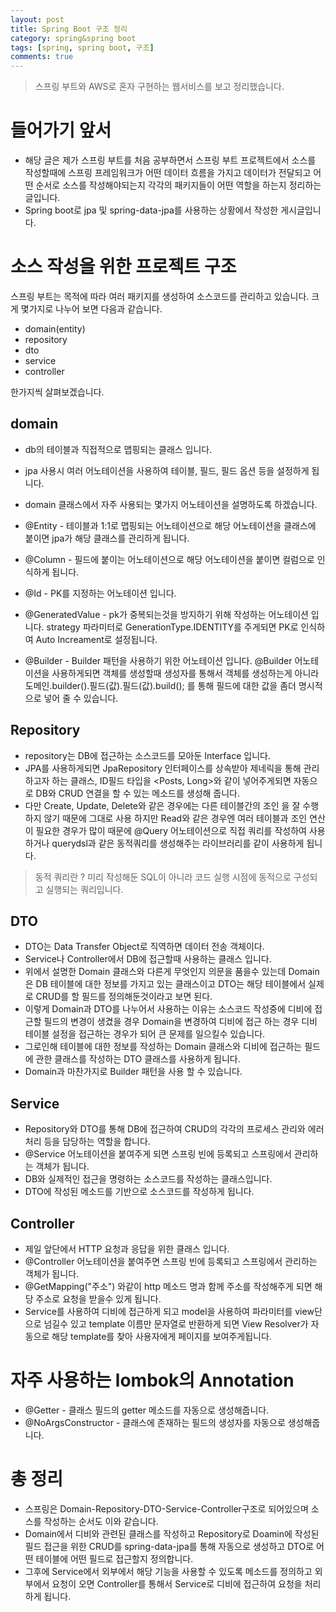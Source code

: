 ```yaml
---
layout: post
title: Spring Boot 구조 정리
category: spring&spring boot
tags: [spring, spring boot, 구조]
comments: true
---
```

<!----------------- 탬플릿
>안내말
## forEach
### 설명
[MDN]()
### 문법
```javascript

```
### 예시
```javascript

```

<center>
 <figure>
 <img src="/assets/post-img/git/git_diff.png" alt="views">
 <figcaption>cat을 통해서 git diff 결과를 표시</figcaption>
 </figure>
 </center>
------------------->
> 스프링 부트와 AWS로 혼자 구현하는 웹서비스를 보고 정리했습니다.

# 들어가기 앞서
- 해당 글은 제가 스프링 부트를 처음 공부하면서 스프링 부트 프로젝트에서 소스를 작성할때에
스프링 프레임워크가 어떤 데이터 흐름을 가지고 데이터가 전달되고 어떤 순서로 소스를 작성해야되는지
각각의 패키지들이 어떤 역할을 하는지 정리하는 글입니다.
- Spring boot로 jpa 및 spring-data-jpa를 사용하는 상황에서 작성한 게시글입니다.

# 소스 작성을 위한 프로젝트 구조

스프링 부트는 목적에 따라 여러 패키지를 생성하여 소스코드를 관리하고 있습니다.
크게 몇가지로 나누어 보면 다음과 같습니다.

- domain(entity)
- repository
- dto
- service
- controller

한가지씩 살펴보겠습니다.

## domain
- db의 테이블과 직접적으로 맵핑되는 클래스 입니다.
- jpa 사용시 여러 어노테이션을 사용하여 테이블, 필드, 필드 옵션 등을 설정하게 됩니다.

- domain 클래스에서 자주 사용되는 몇가지 어노테이션을 설명하도록 하겠습니다.
- @Entity - 테이블과 1:1로 맵핑되는 어노테이션으로 해당 어노테이션을 클래스에 붙이면 jpa가 해당 클래스를 관리하게 됩니다.  
- @Column - 필드에 붙이는 어노테이션으로 해당 어노테이션을 붙이면 컬럼으로 인식하게 됩니다.
- @Id - PK를 지정하는 어노테이션 입니다.  
- @GeneratedValue - pk가 중복되는것을 방지하기 위해 작성하는 어노테이션 입니다. strategy 파라미터로 GenerationType.IDENTITY를 주게되면 PK로 인식하여 Auto Increament로 설정됩니다.  
- @Builder - Builder 패턴을 사용하기 위한 어노테이션 입니다. @Builder 어노테이션을 사용하게되면 객체를 생성할때 생성자를 통해서 객체를 생성하는게 아니라 도메인.builder().필드(값).필드(값).build(); 를 통해 필드에 대한 값을 좀더 명시적으로 넣어 줄 수 있습니다.

## Repository
- repository는 DB에 접근하는 소스코드를 모아둔 Interface 입니다.
- JPA를 사용하게되면 JpaRepository 인터페이스를 상속받아 제네릭을 통해 관리하고자 하는 클래스, ID필드 타입을 <Posts, Long>와 같이 넣어주게되면 자동으로 DB와 CRUD 연결을 할 수 있는 메소드를 생성해 줍니다.
- 다만 Create, Update, Delete와 같은 경우에는 다른 테이블간의 조인 을 잘 수행하지 않기 때문에 그대로 사용 하지만 Read와 같은 경우엔 여러 테이블과 조인 연산이 필요한 경우가 많이 때문에 @Query 어노테이션으로 직접 쿼리를 작성하여 사용하거나 querydsl과 같은 동적쿼리를 생성해주는 라이브러리를 같이 사용하게 됩니다.

> 동적 쿼리란 ? 미리 작성해둔 SQL이 아니라 코드 실행 시점에 동적으로 구성되고 실행되는 쿼리입니다.

## DTO
- DTO는 Data Transfer Object로 직역하면 데이터 전송 객체이다.
- Service나 Controller에서 DB에 접근할때 사용하는 클래스 입니다.
- 위에서 설명한 Domain 클래스와 다른게 무엇인지 의문을 품을수 있는데 Domain은 DB 테이블에 대한 정보를 가지고 있는 클래스이고 DTO는 해당 테이블에서 실제로 CRUD를 할 필드를 정의해둔것이라고 보면 된다.
- 이렇게 Domain과 DTO를 나누어서 사용하는 이유는 소스코드 작성중에 디비에 접근할 필드의 변경이 생겼을 경우 Domain을 변경하여 디비에 접근 하는 경우 디비 테이블 설정을 접근하는 경우가 되어 큰 문제를 일으킬수 있습니다.
- 그로인해 테이블에 대한 정보를 작성하는 Domain 클래스와 디비에 접근하는 필드에 관한 클래스를 작성하는 DTO 클래스를 사용하게 됩니다.
- Domain과 마찬가지로 Builder 패턴을 사용 할 수 있습니다.

## Service
- Repository와 DTO를 통해 DB에 접근하여 CRUD의 각각의 프로세스 관리와 에러처리 등을 담당하는 역할을 합니다.
- @Service 어노테이션을 붙여주게 되면 스프링 빈에 등록되고 스프링에서 관리하는 객체가 됩니다.
- DB와 실제적인 접근을 명령하는 소스코드를 작성하는 클래스입니다.
- DTO에 작성된 메소드를 기반으로 소스코드를 작성하게 됩니다.


## Controller
- 제일 앞단에서 HTTP 요청과 응답을 위한 클래스 입니다.
- @Controller 어노테이션을 붙여주면 스프링 빈에 등록되고 스프링에서 관리하는 객체가 됩니다.
- @GetMapping("주소") 와같이 http 메소드 명과 함께 주소를 작성해주게 되면 해당 주소로 요청을 받을수 있게 됩니다.
- Service를 사용하여 디비에 접근하게 되고 model을 사용하여 파라미터를 view단으로 넘길수 있고 template 이름만 문자열로 반환하게 되면 View Resolver가 자동으로 해당 template를 찾아 사용자에게 페이지를 보여주게됩니다.

# 자주 사용하는 lombok의 Annotation

- @Getter - 클래스 필드의 getter 메소드를 자동으로 생성해줍니다.
- @NoArgsConstructor - 클래스에 존재하는 필드의 생성자를 자동으로 생성해줍니다.

# 총 정리
- 스프링은 Domain-Repository-DTO-Service-Controller구조로 되어있으며 소스를 작성하는 순서도 이와 같습니다.
- Domain에서 디비와 관련된 클래스를 작성하고 Repository로 Doamin에 작성된 필드 접근을 위한 CRUD를 spring-data-jpa를 통해 자동으로 생성하고 DTO로 어떤 테이블에 어떤 필드로 접근할지 정의합니다.
- 그후에 Service에서 외부에서 해당 기능을 사용할 수 있도록 메소드를 정의하고 외부에서 요청이 오면 Controller를 통해서 Service로 디비에 접근하여 요청을 처리하게 됩니다.






